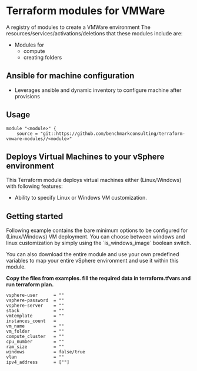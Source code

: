 # Terraform modules for VMWare

A registry of modules to create a VMWare environment 
The resources/services/activations/deletions that these modules include are:
- Modules for 
    - compute
    - creating folders

## Ansible for machine configuration
- Leverages ansible and dynamic inventory to configure machine after provisions

## Usage

```hcl
module "<module>" {
    source = "git::https://github.com/benchmarkconsulting/terraform-vmware-modules//<module>"
```
## Deploys Virtual Machines to your vSphere environment

This Terraform module deploys virtual machines either (Linux/Windows) with following features:
- Ability to specify Linux or Windows VM customization.

## Getting started

Following example contains the bare minimum options to be configured for (Linux/Windows) VM deployment. You can choose between windows and linux customization by simply using the ´is_windows_image´ boolean switch.

You can also download the entire module and use your own predefined variables to map your entire vSphere environment and use it within this module.

__Copy the files from examples. fill the required data in terraform.tfvars and run terraform plan.__

```
vsphere-user      = ""
vsphere-password  = ""
vsphere-server    = ""
stack             = ""
vmtemplate        = ""
instances_count   = 
vm_name           = ""
vm_folder         = ""
compute_cluster   = ""
cpu_number        = ""
ram_size          = ""
windows           = false/true
vlan              = ""
ipv4_address      = [""]
```
